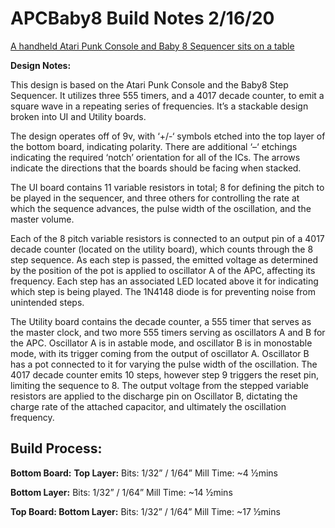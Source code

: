 # APCBaby8 Build Notes 2/16/20

[A handheld Atari Punk Console and Baby 8 Sequencer sits on a table](https://github.com/jps723/APC-Baby8/blob/master/APCBaby8Layout.png)

**Design Notes:**

This design is based on the Atari Punk Console and the Baby8 Step Sequencer.  It utilizes three 555 timers, and a 4017 decade counter, to emit a square wave in a repeating series of frequencies.  It’s a stackable design broken into UI and Utility boards.

The design operates off of 9v, with ‘+/-‘ symbols etched into the top layer of the bottom board, indicating polarity. There are additional ‘–‘ etchings indicating the required ‘notch’ orientation for all of the ICs.  The arrows indicate the directions that the boards should be facing when stacked.

The UI board contains 11 variable resistors in total; 8 for defining the pitch to be played in the sequencer, and three others for controlling the rate at which the sequence advances, the pulse width of the oscillation, and the master volume.

Each of the 8 pitch variable resistors is connected to an output pin of a 4017 decade counter (located on the utility board), which counts through the 8 step sequence.  As each step is passed, the emitted voltage as determined by the position of the pot is applied to oscillator A of the APC, affecting its frequency.  Each step has an associated LED located above it for indicating which step is being played. The 1N4148 diode is for preventing noise from unintended steps.

The Utility board contains the decade counter, a 555 timer that serves as the master clock, and two more 555 timers serving as oscillators A and B for the APC.  Oscillator A is in astable mode, and oscillator B is in monostable mode, with its trigger coming from the output of oscillator A.  Oscillator B has a pot connected to it for varying the pulse width of the oscillation. The 4017 decade counter emits 10 steps, however step 9 triggers the reset pin, limiting the sequence to 8.  The output voltage from the stepped variable resistors are applied to the discharge pin on Oscillator B, dictating the charge rate of the attached capacitor, and ultimately the oscillation frequency.


## **Build Process:**

**Bottom Board:**
**Top Layer:**
Bits: 1/32” / 1/64”
Mill Time: ~4 ½mins

**Bottom Layer:**
Bits: 1/32” / 1/64”
Mill Time: ~14 ½mins

**Top Board:
Bottom Layer:**
Bits: 1/32” / 1/64”
Mill Time: ~17 ½mins
